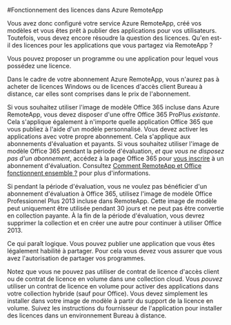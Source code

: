 ﻿<properties title="Azure RemoteApp licensing" pageTitle="Licences Azure RemoteApp" description="Découvrez la gestion des licences dans Azure RemoteApp." metaKeywords="" services="" solutions="" documentationCenter="" authors="elizapo"  />

<tags ms.service="remoteapp" ms.workload="tbd" ms.tgt_pltfrm="na" ms.devlang="na" ms.topic="article" ms.date="12/12/2014" ms.author="elizapo" />

#Fonctionnement des licences dans Azure RemoteApp


Vous avez donc configuré votre service Azure RemoteApp, créé vos modèles et vous êtes prêt à publier des applications pour vos utilisateurs. Toutefois, vous devez encore résoudre la question des licences. Qu'en est-il des licences pour les applications que vous partagez via RemoteApp ?

Vous pouvez proposer un programme ou une application pour lequel vous possédez une licence. 

Dans le cadre de votre abonnement Azure RemoteApp, vous n'aurez pas à acheter de licences Windows ou de licences d'accès client Bureau à distance, car elles sont comprises dans le prix de l'abonnement.

Si vous souhaitez utiliser l'image de modèle Office 365 incluse dans Azure RemoteApp, vous devez disposer d'une offre Office 365 ProPlus *existante*. Cela s'applique également à n'importe quelle application Office 365 que vous publiez à l'aide d'un modèle personnalisé. Vous devez activer les applications avec votre propre abonnement. Cela s'applique aux abonnements d'évaluation et payants. Si vous souhaitez utiliser l'image de modèle Office 365 pendant la période d'évaluation, *et que vous ne disposez pas d'un abonnement*, accédez à la page Office 365 pour [vous inscrire](https://go.microsoft.com/fwlink/p/?LinkID=403802) à un abonnement d'évaluation. Consultez [Comment RemoteApp et Office fonctionnent ensemble ?](http://azure.microsoft.com/fr-fr/documentation/articles/remoteapp-o365/) pour plus d'informations.

Si pendant la période d'évaluation, vous ne voulez pas bénéficier d'un abonnement d'évaluation à Office 365, utilisez l'image de modèle Office Professionnel Plus 2013 incluse dans RemoteApp. Cette image de modèle peut uniquement être utilisée pendant 30 jours et ne peut pas être convertie en collection payante. À la fin de la période d'évaluation, vous devrez supprimer la collection et en créer une autre pour continuer à utiliser Office 2013.  

Ce qui paraît logique. Vous pouvez publier une application que vous êtes légalement habilité à partager. Pour cela vous devez vous assurer que vous avez l'autorisation de partager vos programmes.

Notez que vous ne pouvez pas utiliser de contrat de licence d'accès client ou de contrat de licence en volume dans une collection cloud. Vous *pouvez* utiliser un contrat de licence en volume pour activer des applications dans votre collection hybride (sauf pour Office). Vous devez simplement les installer dans votre image de modèle à partir du support de la licence en volume. Suivez les instructions du fournisseur de l'application pour installer des licences dans un environnement Bureau à distance.

<!--HONumber=35.2-->
